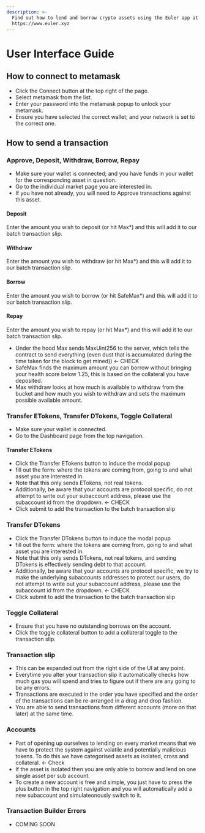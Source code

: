 ```yaml
---
description: >-
  Find out how to lend and borrow crypto assets using the Euler app at
  https://www.euler.xyz
---
```


# User Interface Guide

## How to connect to metamask

- Click the Connect button at the top right of the page.
- Select metamask from the list.
- Enter your password into the metamask popup to unlock your metamask.
- Ensure you have selected the correct wallet; and your network is set to the correct one.

## How to send a transaction

### Approve, Deposit, Withdraw, Borrow, Repay

- Make sure your wallet is connected; and you have funds in your wallet for the corresponding asset in question.
- Go to the individual market page you are interested in.
- If you have not already, you will need to Approve transactions against this asset.

#### Deposit

Enter the amount you wish to deposit \(or hit Max\*\) and this will add it to our batch transaction slip.

#### Withdraw

Enter the amount you wish to withdraw \(or hit Max\*\) and this will add it to our batch transaction slip.

#### Borrow

Enter the amount you wish to borrow \(or hit SafeMax\*\) and this will add it to our batch transaction slip.

#### Repay

Enter the amount you wish to repay \(or hit Max\*\) and this will add it to our batch transaction slip.

- Under the hood Max sends MaxUint256 to the server, which tells the contract to send everything \(even dust that is accumulated during the time taken for the block to get mined\)\) &lt;- CHECK
- SafeMax finds the maximum amount you can borrow without bringing your health score below 1.25, this is based on the collateral you have deposited.
- Max withdraw looks at how much is available to withdraw from the bucket and how much you wish to withdraw and sets the maximum possible available amount.

### Transfer ETokens, Transfer DTokens, Toggle Collateral

- Make sure your wallet is connected.
- Go to the Dashboard page from the top navigation.

#### Transfer ETokens

- Click the Transfer ETokens button to induce the modal popup
- fill out the form: where the tokens are coming from, going to and what asset you are interested in.
- Note that this only sends ETokens, not real tokens.
- Additionally, be aware that your accounts are protocol specific, do not attempt to write out your subaccount address, please use the subaccount id from the dropdown. &lt;- CHECK
- Click submit to add the transaction to the batch transaction slip

### Transfer DTokens

- Click the Transfer DTokens button to induce the modal popup
- fill out the form: where the tokens are coming from, going to and what asset you are interested in.
- Note that this only sends DTokens, not real tokens, and sending DTokens is effectively sending debt to that account.
- Additionally, be aware that your accounts are protocol specific, we try to make the underlying subaccounts addresses to protect our users, do not attempt to write out your subaccount address, please use the subaccount id from the dropdown. &lt;- CHECK
- Click submit to add the transaction to the batch transaction slip

### Toggle Collateral

- Ensure that you have no outstanding borrows on the account.
- Click the toggle collateral button to add a collateral toggle to the transaction slip.

### Transaction slip

- This can be expanded out from the right side of the UI at any point.
- Everytime you alter your transaction slip it automatically checks how much gas you will spend and tries to figure out if there are any going to be any errors.
- Transactions are executed in the order you have specified and the order of the transactions can be re-arranged in a drag and drop fashion.
- You are able to send transactions from different accounts \(more on that later\) at the same time.

### Accounts

- Part of opening up ourselves to lending on every market means that we have to protect the system against volatile and potentially malicious tokens. To do this we have categorised assets as isolated, cross and collateral. &lt;- Check
- If the asset is isolated then you are only able to borrow and lend on one single asset per sub account.
- To create a new account is free and simple, you just have to press the plus button in the top right navigation and you will automatically add a new subaccount and simulateonously switch to it.

### Transaction Builder Errors

- COMING SOON
